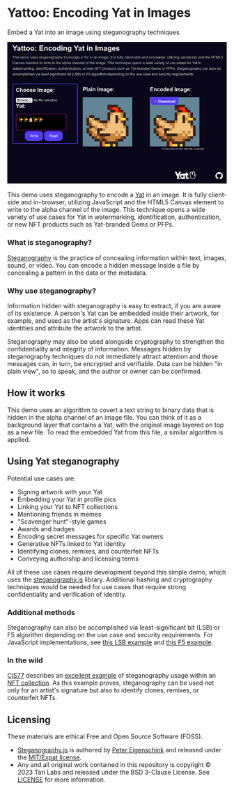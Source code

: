 # Yattoo: Encoding Yat in Images

Embed a Yat into an image using steganography techniques

<img src="img/screenshot.png" width="660" />

This demo uses steganography to encode a [Yat](https://y.at) in an image. It is fully client-side and in-browser, utilizing JavaScript and the HTML5 Canvas element to write to the alpha channel of the image. This technique opens a wide variety of use cases for Yat in watermarking, identification, authentication, or new NFT products such as Yat-branded Gems or PFPs.

### What is steganography?

[Steganography](https://en.wikipedia.org/wiki/Steganography) is the practice of concealing information within text, images, sound, or video. You can encode a hidden message inside a file by concealing a pattern in the data or the metadata.

### Why use steganography?

Information hidden with steganography is easy to extract, if you are aware of its existence. A person's Yat can be embedded inside their artwork, for example, and used as the artist's signature. Apps can read these Yat identities and attribute the artwork to the artist.

Steganography may also be used alongside cryptography to strengthen the confidentiality and integrity of information. Messages hidden by steganography techniques do not immediately attract attention and those messages can, in turn, be encrypted and verifiable. Data can be hidden "in plain view", so to speak, and the author or owner can be confirmed.

## How it works

This demo uses an algorithm to covert a text string to binary data that is hidden in the alpha channel of an image file. You can think of it as a background layer that contains a Yat, with the original image layered on top as a new file. To read the embedded Yat from this file, a similar algorithm is applied.

## Using Yat steganography

Potential use cases are: 

* Signing artwork with your Yat
* Embedding your Yat in profile pics
* Linking your Yat to NFT collections
* Mentioning friends in memes
* "Scavenger hunt"-style games
* Awards and badges
* Encoding secret messages for specific Yat owners
* Generative NFTs linked to Yat identity
* Identifying clones, remixes, and counterfeit NFTs
* Conveying authorship and licensing terms

All of these use cases require development beyond this simple demo, which uses the [steganography.js](https://github.com/petereigenschink/steganography.js/) library. Additional hashing and cryptography techniques would be needed for use cases that require strong confidentiality and verification of identity.

### Additional methods

Steganography can also be accomplished via least-significant bit (LSB) or F5 algorithm depending on the use case and security requirements. For JavaScript implementations, see [this LSB example](https://github.com/thavixt/steganography-js) and [this F5 example](https://github.com/desudesutalk/f5stegojs).

### In the wild
[CjS77](https://github.com/CjS77) describes an [excellent example](https://github.com/tari-labs/yat-steganography/issues/1) of steganography usage within an [NFT collection](https://opensea.io/collection/seven-5iwat2ntvf). As this example proves, steganography can be used not only for an artist's signature but also to identify clones, remixes, or counterfeit NFTs.

## Licensing

These materials are ethical Free and Open Source Software (FOSS).

* [Steganography.js](https://github.com/petereigenschink/steganography.js/) is authored by [Peter Eigenschink](http://www.peter-eigenschink.at/) and released under the [MIT/Expat license](https://spdx.org/licenses/MIT.html).
* Any and all original work contained in this repository is copyright &copy; 2023 Tari Labs and released under the BSD 3-Clause License. See [LICENSE](LICENSE) for more information.

